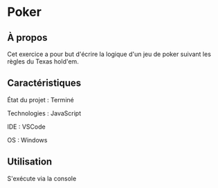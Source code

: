 # Poker

## À propos

Cet exercice a pour but d'écrire la logique d'un jeu de poker suivant les règles du Texas hold'em.

## Caractéristiques

État du projet : Terminé

Technologies : JavaScript

IDE : VSCode

OS : Windows

## Utilisation

S'exécute via la console
